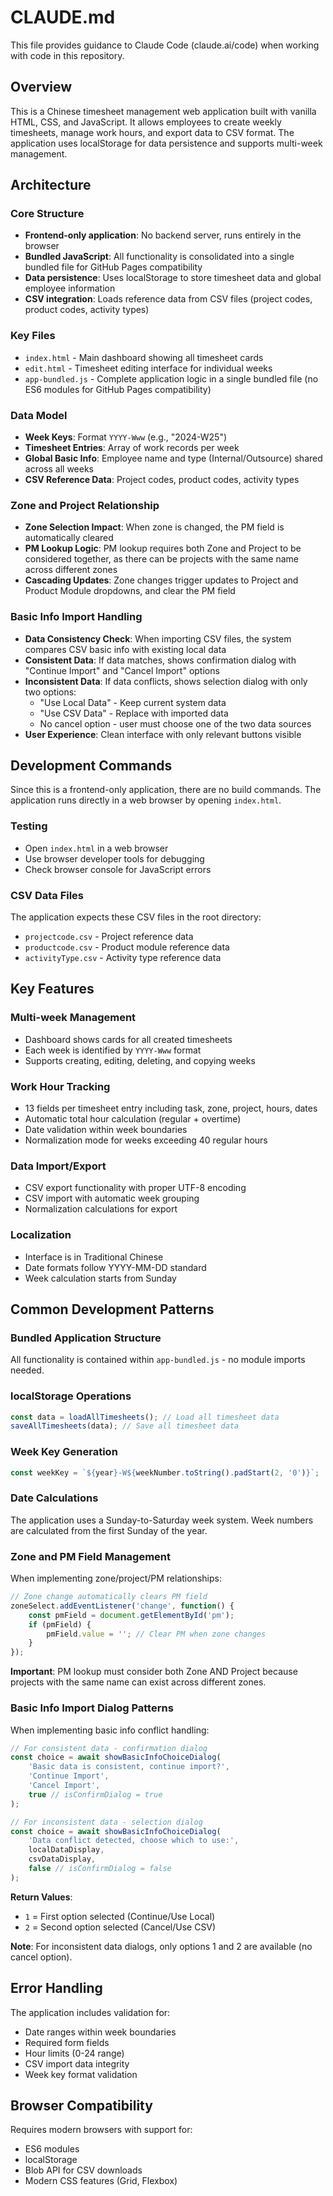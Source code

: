 # CLAUDE.md

This file provides guidance to Claude Code (claude.ai/code) when working with code in this repository.

## Overview

This is a Chinese timesheet management web application built with vanilla HTML, CSS, and JavaScript. It allows employees to create weekly timesheets, manage work hours, and export data to CSV format. The application uses localStorage for data persistence and supports multi-week management.

## Architecture

### Core Structure
- **Frontend-only application**: No backend server, runs entirely in the browser
- **Bundled JavaScript**: All functionality is consolidated into a single bundled file for GitHub Pages compatibility
- **Data persistence**: Uses localStorage to store timesheet data and global employee information
- **CSV integration**: Loads reference data from CSV files (project codes, product codes, activity types)

### Key Files
- `index.html` - Main dashboard showing all timesheet cards
- `edit.html` - Timesheet editing interface for individual weeks
- `app-bundled.js` - Complete application logic in a single bundled file (no ES6 modules for GitHub Pages compatibility)

### Data Model
- **Week Keys**: Format `YYYY-Www` (e.g., "2024-W25")
- **Timesheet Entries**: Array of work records per week
- **Global Basic Info**: Employee name and type (Internal/Outsource) shared across all weeks
- **CSV Reference Data**: Project codes, product codes, activity types

### Zone and Project Relationship
- **Zone Selection Impact**: When zone is changed, the PM field is automatically cleared
- **PM Lookup Logic**: PM lookup requires both Zone and Project to be considered together, as there can be projects with the same name across different zones
- **Cascading Updates**: Zone changes trigger updates to Project and Product Module dropdowns, and clear the PM field

### Basic Info Import Handling
- **Data Consistency Check**: When importing CSV files, the system compares CSV basic info with existing local data
- **Consistent Data**: If data matches, shows confirmation dialog with "Continue Import" and "Cancel Import" options
- **Inconsistent Data**: If data conflicts, shows selection dialog with only two options:
  - "Use Local Data" - Keep current system data  
  - "Use CSV Data" - Replace with imported data
  - No cancel option - user must choose one of the two data sources
- **User Experience**: Clean interface with only relevant buttons visible

## Development Commands

Since this is a frontend-only application, there are no build commands. The application runs directly in a web browser by opening `index.html`.

### Testing
- Open `index.html` in a web browser
- Use browser developer tools for debugging
- Check browser console for JavaScript errors

### CSV Data Files
The application expects these CSV files in the root directory:
- `projectcode.csv` - Project reference data
- `productcode.csv` - Product module reference data  
- `activityType.csv` - Activity type reference data

## Key Features

### Multi-week Management
- Dashboard shows cards for all created timesheets
- Each week is identified by `YYYY-Www` format
- Supports creating, editing, deleting, and copying weeks

### Work Hour Tracking
- 13 fields per timesheet entry including task, zone, project, hours, dates
- Automatic total hour calculation (regular + overtime)
- Date validation within week boundaries
- Normalization mode for weeks exceeding 40 regular hours

### Data Import/Export
- CSV export functionality with proper UTF-8 encoding
- CSV import with automatic week grouping
- Normalization calculations for export

### Localization
- Interface is in Traditional Chinese
- Date formats follow YYYY-MM-DD standard
- Week calculation starts from Sunday

## Common Development Patterns

### Bundled Application Structure
All functionality is contained within `app-bundled.js` - no module imports needed.

### localStorage Operations
```javascript
const data = loadAllTimesheets(); // Load all timesheet data
saveAllTimesheets(data); // Save all timesheet data
```

### Week Key Generation
```javascript
const weekKey = `${year}-W${weekNumber.toString().padStart(2, '0')}`;
```

### Date Calculations
The application uses a Sunday-to-Saturday week system. Week numbers are calculated from the first Sunday of the year.

### Zone and PM Field Management
When implementing zone/project/PM relationships:
```javascript
// Zone change automatically clears PM field
zoneSelect.addEventListener('change', function() {
    const pmField = document.getElementById('pm');
    if (pmField) {
        pmField.value = ''; // Clear PM when zone changes
    }
});
```

**Important**: PM lookup must consider both Zone AND Project because projects with the same name can exist across different zones.

### Basic Info Import Dialog Patterns
When implementing basic info conflict handling:
```javascript
// For consistent data - confirmation dialog
const choice = await showBasicInfoChoiceDialog(
    'Basic data is consistent, continue import?',
    'Continue Import',
    'Cancel Import',
    true // isConfirmDialog = true
);

// For inconsistent data - selection dialog  
const choice = await showBasicInfoChoiceDialog(
    'Data conflict detected, choose which to use:',
    localDataDisplay,
    csvDataDisplay,
    false // isConfirmDialog = false
);
```

**Return Values**: 
- `1` = First option selected (Continue/Use Local)
- `2` = Second option selected (Cancel/Use CSV)

**Note**: For inconsistent data dialogs, only options 1 and 2 are available (no cancel option).

## Error Handling

The application includes validation for:
- Date ranges within week boundaries
- Required form fields
- Hour limits (0-24 range)
- CSV import data integrity
- Week key format validation

## Browser Compatibility

Requires modern browsers with support for:
- ES6 modules
- localStorage
- Blob API for CSV downloads
- Modern CSS features (Grid, Flexbox)